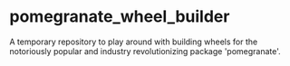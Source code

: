 # pomegranate_wheel_builder
A temporary repository to play around with building wheels for the notoriously popular and industry revolutionizing package 'pomegranate'.
